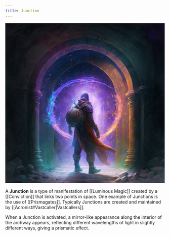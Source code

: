```yaml
---
title: Junction
---
```


![junction|400](./images/Morne_Mage_stepping_through_a_prismatic_archway_portal_made_of__5a5747e0-5594-41aa-932c-5036a7b95db2.png "center square")

A **Junction** is a type of manifestation of [[Luminous Magic]] created by a [[Conviction]] that links two points in space. One example of Junctions is the use of [[Prismagates]]. Typically Junctions are created and maintained by [[Acronist#Vastcaller|Vastcallers]].

When a Junction is activated, a mirror-like appearance along the interior of the archway appears, reflecting different wavelengths of light in slightly different ways, giving a prismatic effect.
